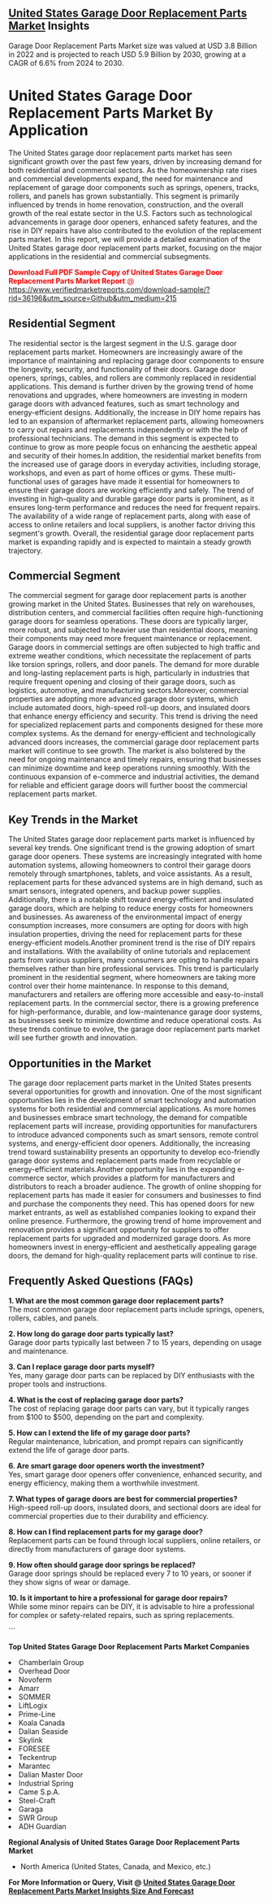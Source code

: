 <h2><a href="https://www.verifiedmarketreports.com/download-sample/?rid=36196&amp;utm_source=Github&amp;utm_medium=215" target="_blank">United States Garage Door Replacement Parts Market</a> Insights</h2><p>Garage Door Replacement Parts Market size was valued at USD 3.8 Billion in 2022 and is projected to reach USD 5.9 Billion by 2030, growing at a CAGR of 6.6% from 2024 to 2030.</p><p><h1>United States Garage Door Replacement Parts Market By Application</h1><p>The United States garage door replacement parts market has seen significant growth over the past few years, driven by increasing demand for both residential and commercial sectors. As the homeownership rate rises and commercial developments expand, the need for maintenance and replacement of garage door components such as springs, openers, tracks, rollers, and panels has grown substantially. This segment is primarily influenced by trends in home renovation, construction, and the overall growth of the real estate sector in the U.S. Factors such as technological advancements in garage door openers, enhanced safety features, and the rise in DIY repairs have also contributed to the evolution of the replacement parts market. In this report, we will provide a detailed examination of the United States garage door replacement parts market, focusing on the major applications in the residential and commercial subsegments. <p><span class=""><span style="color: #ff0000;"><strong>Download Full PDF Sample Copy of United States Garage Door Replacement Parts Market Report</strong> @ </span><a href="https://www.verifiedmarketreports.com/download-sample/?rid=36196&amp;utm_source=Github&amp;utm_medium=215" target="_blank">https://www.verifiedmarketreports.com/download-sample/?rid=36196&amp;utm_source=Github&amp;utm_medium=215</a></span></p></p><h2>Residential Segment</h2><p>The residential sector is the largest segment in the U.S. garage door replacement parts market. Homeowners are increasingly aware of the importance of maintaining and replacing garage door components to ensure the longevity, security, and functionality of their doors. Garage door openers, springs, cables, and rollers are commonly replaced in residential applications. This demand is further driven by the growing trend of home renovations and upgrades, where homeowners are investing in modern garage doors with advanced features, such as smart technology and energy-efficient designs. Additionally, the increase in DIY home repairs has led to an expansion of aftermarket replacement parts, allowing homeowners to carry out repairs and replacements independently or with the help of professional technicians. The demand in this segment is expected to continue to grow as more people focus on enhancing the aesthetic appeal and security of their homes.In addition, the residential market benefits from the increased use of garage doors in everyday activities, including storage, workshops, and even as part of home offices or gyms. These multi-functional uses of garages have made it essential for homeowners to ensure their garage doors are working efficiently and safely. The trend of investing in high-quality and durable garage door parts is prominent, as it ensures long-term performance and reduces the need for frequent repairs. The availability of a wide range of replacement parts, along with ease of access to online retailers and local suppliers, is another factor driving this segment's growth. Overall, the residential garage door replacement parts market is expanding rapidly and is expected to maintain a steady growth trajectory.<h2>Commercial Segment</h2><p>The commercial segment for garage door replacement parts is another growing market in the United States. Businesses that rely on warehouses, distribution centers, and commercial facilities often require high-functioning garage doors for seamless operations. These doors are typically larger, more robust, and subjected to heavier use than residential doors, meaning their components may need more frequent maintenance or replacement. Garage doors in commercial settings are often subjected to high traffic and extreme weather conditions, which necessitate the replacement of parts like torsion springs, rollers, and door panels. The demand for more durable and long-lasting replacement parts is high, particularly in industries that require frequent opening and closing of their garage doors, such as logistics, automotive, and manufacturing sectors.Moreover, commercial properties are adopting more advanced garage door systems, which include automated doors, high-speed roll-up doors, and insulated doors that enhance energy efficiency and security. This trend is driving the need for specialized replacement parts and components designed for these more complex systems. As the demand for energy-efficient and technologically advanced doors increases, the commercial garage door replacement parts market will continue to see growth. The market is also bolstered by the need for ongoing maintenance and timely repairs, ensuring that businesses can minimize downtime and keep operations running smoothly. With the continuous expansion of e-commerce and industrial activities, the demand for reliable and efficient garage doors will further boost the commercial replacement parts market.<h2>Key Trends in the Market</h2><p>The United States garage door replacement parts market is influenced by several key trends. One significant trend is the growing adoption of smart garage door openers. These systems are increasingly integrated with home automation systems, allowing homeowners to control their garage doors remotely through smartphones, tablets, and voice assistants. As a result, replacement parts for these advanced systems are in high demand, such as smart sensors, integrated openers, and backup power supplies. Additionally, there is a notable shift toward energy-efficient and insulated garage doors, which are helping to reduce energy costs for homeowners and businesses. As awareness of the environmental impact of energy consumption increases, more consumers are opting for doors with high insulation properties, driving the need for replacement parts for these energy-efficient models.Another prominent trend is the rise of DIY repairs and installations. With the availability of online tutorials and replacement parts from various suppliers, many consumers are opting to handle repairs themselves rather than hire professional services. This trend is particularly prominent in the residential segment, where homeowners are taking more control over their home maintenance. In response to this demand, manufacturers and retailers are offering more accessible and easy-to-install replacement parts. In the commercial sector, there is a growing preference for high-performance, durable, and low-maintenance garage door systems, as businesses seek to minimize downtime and reduce operational costs. As these trends continue to evolve, the garage door replacement parts market will see further growth and innovation.<h2>Opportunities in the Market</h2><p>The garage door replacement parts market in the United States presents several opportunities for growth and innovation. One of the most significant opportunities lies in the development of smart technology and automation systems for both residential and commercial applications. As more homes and businesses embrace smart technology, the demand for compatible replacement parts will increase, providing opportunities for manufacturers to introduce advanced components such as smart sensors, remote control systems, and energy-efficient door openers. Additionally, the increasing trend toward sustainability presents an opportunity to develop eco-friendly garage door systems and replacement parts made from recyclable or energy-efficient materials.Another opportunity lies in the expanding e-commerce sector, which provides a platform for manufacturers and distributors to reach a broader audience. The growth of online shopping for replacement parts has made it easier for consumers and businesses to find and purchase the components they need. This has opened doors for new market entrants, as well as established companies looking to expand their online presence. Furthermore, the growing trend of home improvement and renovation provides a significant opportunity for suppliers to offer replacement parts for upgraded and modernized garage doors. As more homeowners invest in energy-efficient and aesthetically appealing garage doors, the demand for high-quality replacement parts will continue to rise.<h2>Frequently Asked Questions (FAQs)</h2><p><strong>1. What are the most common garage door replacement parts?</strong><br> The most common garage door replacement parts include springs, openers, rollers, cables, and panels.</p><p><strong>2. How long do garage door parts typically last?</strong><br> Garage door parts typically last between 7 to 15 years, depending on usage and maintenance.</p><p><strong>3. Can I replace garage door parts myself?</strong><br> Yes, many garage door parts can be replaced by DIY enthusiasts with the proper tools and instructions.</p><p><strong>4. What is the cost of replacing garage door parts?</strong><br> The cost of replacing garage door parts can vary, but it typically ranges from $100 to $500, depending on the part and complexity.</p><p><strong>5. How can I extend the life of my garage door parts?</strong><br> Regular maintenance, lubrication, and prompt repairs can significantly extend the life of garage door parts.</p><p><strong>6. Are smart garage door openers worth the investment?</strong><br> Yes, smart garage door openers offer convenience, enhanced security, and energy efficiency, making them a worthwhile investment.</p><p><strong>7. What types of garage doors are best for commercial properties?</strong><br> High-speed roll-up doors, insulated doors, and sectional doors are ideal for commercial properties due to their durability and efficiency.</p><p><strong>8. How can I find replacement parts for my garage door?</strong><br> Replacement parts can be found through local suppliers, online retailers, or directly from manufacturers of garage door systems.</p><p><strong>9. How often should garage door springs be replaced?</strong><br> Garage door springs should be replaced every 7 to 10 years, or sooner if they show signs of wear or damage.</p><p><strong>10. Is it important to hire a professional for garage door repairs?</strong><br> While some minor repairs can be DIY, it is advisable to hire a professional for complex or safety-related repairs, such as spring replacements.</p>```</p><p><strong>Top United States Garage Door Replacement Parts Market Companies</strong></p><div data-test-id=""><p><li>Chamberlain Group</li><li> Overhead Door</li><li> Novoferm</li><li> Amarr</li><li> SOMMER</li><li> LiftLogix</li><li> Prime-Line</li><li> Koala Canada</li><li> Dalian Seaside</li><li> Skylink</li><li> FORESEE</li><li> Teckentrup</li><li> Marantec</li><li> Dalian Master Door</li><li> Industrial Spring</li><li> Came S.p.A.</li><li> Steel-Craft</li><li> Garaga</li><li> SWR Group</li><li> ADH Guardian</li></p><div><strong>Regional Analysis of&nbsp;United States Garage Door Replacement Parts Market</strong></div><ul><li dir="ltr"><p dir="ltr">North America&nbsp;(United States, Canada, and Mexico, etc.)</p></li></ul><p><strong>For More Information or Query, Visit @&nbsp;</strong><strong><a href="https://www.verifiedmarketreports.com/product/global-garage-door-replacement-parts-market-2019-by-manufacturers-regions-type-and-application-forecast-to-2024/?utm_source=Github&amp;utm_medium=215" target="_blank">United States Garage Door Replacement Parts Market Insights Size And Forecast</a></strong></p></div>
